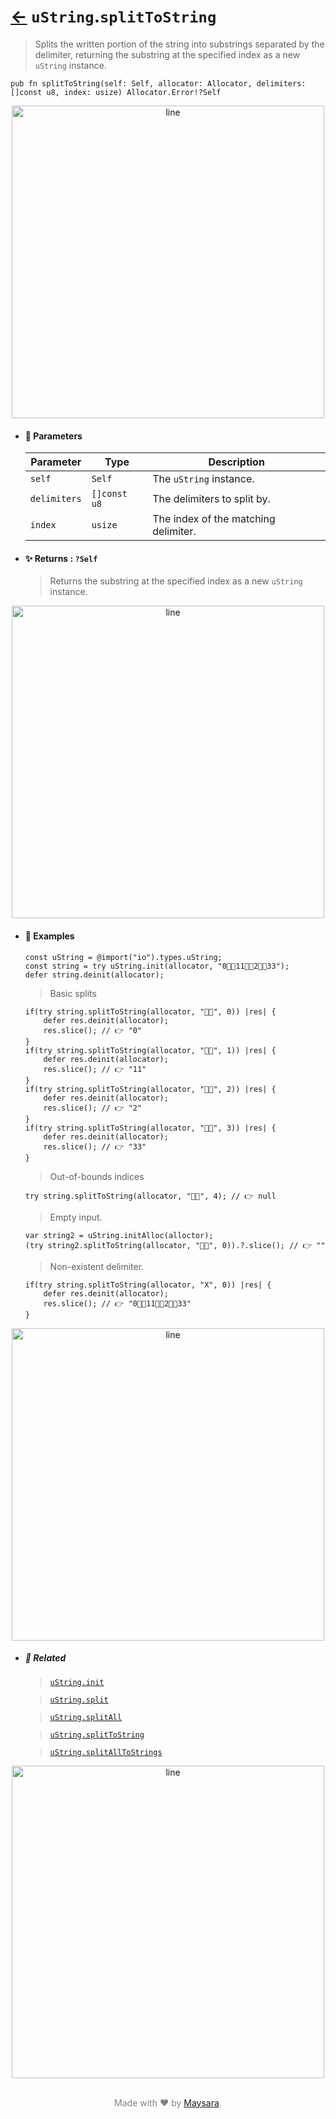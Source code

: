 # [←](../uString.md) `uString`.`splitToString`

> Splits the written portion of the string into substrings separated by the delimiter, returning the substring at the specified index as a new `uString` instance.

```zig
pub fn splitToString(self: Self, allocator: Allocator, delimiters: []const u8, index: usize) Allocator.Error!?Self
```


<div align="center">
<img src="https://github.com/maysara-elshewehy/io-bench/tree/main/dist/img/md/line.png" alt="line" style="width:500px;"/>
</div>

- #### 🧩 Parameters

    | Parameter    | Type         | Description                          |
    | ------------ | ------------ | ------------------------------------ |
    | `self`       | `Self`       | The `uString` instance.              |
    | `delimiters` | `[]const u8` | The delimiters to split by.          |
    | `index`      | `usize`      | The index of the matching delimiter. |

- #### ✨ Returns : `?Self`

    > Returns the substring at the specified index as a new `uString` instance.

<div align="center">
<img src="https://github.com/maysara-elshewehy/io-bench/tree/main/dist/img/md/line.png" alt="line" style="width:500px;"/>
</div>

- #### 🧪 Examples

    ```zig
    const uString = @import("io").types.uString;
    const string = try uString.init(allocator, "0👨‍🏭11👨‍🏭2👨‍🏭33");
    defer string.deinit(allocator);
    ```

    > Basic splits
    ```zig
    if(try string.splitToString(allocator, "👨‍🏭", 0)) |res| {
        defer res.deinit(allocator);
        res.slice(); // 👉 "0"
    }
    if(try string.splitToString(allocator, "👨‍🏭", 1)) |res| {
        defer res.deinit(allocator);
        res.slice(); // 👉 "11"
    }
    if(try string.splitToString(allocator, "👨‍🏭", 2)) |res| {
        defer res.deinit(allocator);
        res.slice(); // 👉 "2"
    }
    if(try string.splitToString(allocator, "👨‍🏭", 3)) |res| {
        defer res.deinit(allocator);
        res.slice(); // 👉 "33"
    }
    ```

    > Out-of-bounds indices
    ```zig
    try string.splitToString(allocator, "👨‍🏭", 4); // 👉 null
    ```

    > Empty input.
    ```zig
    var string2 = uString.initAlloc(alloctor);
    (try string2.splitToString(allocator, "👨‍🏭", 0)).?.slice(); // 👉 ""
    ```

    > Non-existent delimiter.
    ```zig
    if(try string.splitToString(allocator, "X", 0)) |res| {
        defer res.deinit(allocator);
        res.slice(); // 👉 "0👨‍🏭11👨‍🏭2👨‍🏭33"
    }
    ```

<div align="center">
<img src="https://github.com/maysara-elshewehy/io-bench/tree/main/dist/img/md/line.png" alt="line" style="width:500px;"/>
</div>

- ##### 🔗 Related

  > [`uString.init`](./init.md)

  > [`uString.split`](./splitAll.md)

  > [`uString.splitAll`](./splitAll.md)

  > [`uString.splitToString`](./splitToString.md)

  > [`uString.splitAllToStrings`](./splitAllToStrings.md)


<div align="center">
<img src="https://github.com/maysara-elshewehy/io-bench/tree/main/dist/img/md/line.png" alt="line" style="width:500px;"/>
</div>

<p align="center" style="color:grey;"><br />Made with ❤️ by <a href="http://github.com/maysara-elshewehy" target="blank">Maysara</a>.</p>